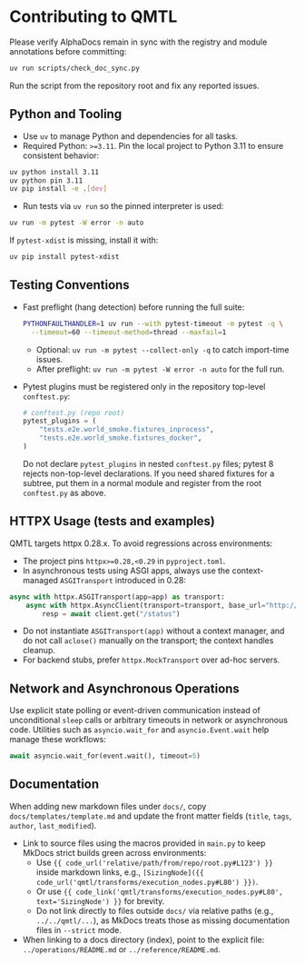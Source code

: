 # Contributing to QMTL

Please verify AlphaDocs remain in sync with the registry and module annotations before committing:

```bash
uv run scripts/check_doc_sync.py
```

Run the script from the repository root and fix any reported issues.

## Python and Tooling

- Use `uv` to manage Python and dependencies for all tasks.
- Required Python: `>=3.11`. Pin the local project to Python 3.11 to ensure consistent behavior:

```bash
uv python install 3.11
uv python pin 3.11
uv pip install -e .[dev]
```

- Run tests via `uv run` so the pinned interpreter is used:

```bash
uv run -m pytest -W error -n auto
```

If `pytest-xdist` is missing, install it with:

```bash
uv pip install pytest-xdist
```

## Testing Conventions

- Fast preflight (hang detection) before running the full suite:

  ```bash
  PYTHONFAULTHANDLER=1 uv run --with pytest-timeout -m pytest -q \
    --timeout=60 --timeout-method=thread --maxfail=1
  ```

  - Optional: `uv run -m pytest --collect-only -q` to catch import-time issues.
  - After preflight: `uv run -m pytest -W error -n auto` for the full run.

- Pytest plugins must be registered only in the repository top-level `conftest.py`:

  ```python
  # conftest.py (repo root)
  pytest_plugins = (
      "tests.e2e.world_smoke.fixtures_inprocess",
      "tests.e2e.world_smoke.fixtures_docker",
  )
  ```

  Do not declare `pytest_plugins` in nested `conftest.py` files; pytest 8 rejects non-top-level declarations. If you need shared fixtures for a subtree, put them in a normal module and register from the root `conftest.py` as above.

## HTTPX Usage (tests and examples)

QMTL targets httpx 0.28.x. To avoid regressions across environments:

- The project pins `httpx>=0.28,<0.29` in `pyproject.toml`.
- In asynchronous tests using ASGI apps, always use the context-managed `ASGITransport` introduced in 0.28:

```python
async with httpx.ASGITransport(app=app) as transport:
    async with httpx.AsyncClient(transport=transport, base_url="http://test") as client:
        resp = await client.get("/status")
```

- Do not instantiate `ASGITransport(app)` without a context manager, and do not call `aclose()` manually on the transport; the context handles cleanup.
- For backend stubs, prefer `httpx.MockTransport` over ad-hoc servers.

## Network and Asynchronous Operations

Use explicit state polling or event-driven communication instead of unconditional `sleep` calls or arbitrary timeouts in network or asynchronous code. Utilities such as `asyncio.wait_for` and `asyncio.Event.wait` help manage these workflows:

```python
await asyncio.wait_for(event.wait(), timeout=5)
```

## Documentation

When adding new markdown files under `docs/`, copy `docs/templates/template.md` and update the front matter fields (`title`, `tags`, `author`, `last_modified`).

- Link to source files using the macros provided in `main.py` to keep MkDocs strict builds green across environments:
  - Use `{{ code_url('relative/path/from/repo/root.py#L123') }}` inside markdown links, e.g., `[SizingNode]({{ code_url('qmtl/transforms/execution_nodes.py#L80') }})`.
  - Or use `{{ code_link('qmtl/transforms/execution_nodes.py#L80', text='SizingNode') }}` for brevity.
  - Do not link directly to files outside `docs/` via relative paths (e.g., `../../qmtl/...`), as MkDocs treats those as missing documentation files in `--strict` mode.
- When linking to a docs directory (index), point to the explicit file: `../operations/README.md` or `../reference/README.md`.
